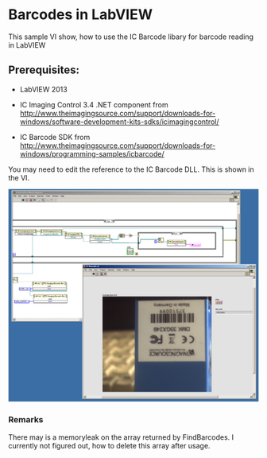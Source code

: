 # Barcodes in LabVIEW
This sample VI show, how to use the IC Barcode libary for barcode reading in LabVIEW

## Prerequisites:
- LabVIEW 2013

- IC Imaging Control 3.4 .NET component from
http://www.theimagingsource.com/support/downloads-for-windows/software-development-kits-sdks/icimagingcontrol/

- IC Barcode SDK from
http://www.theimagingsource.com/support/downloads-for-windows/programming-samples/icbarcode/

You may need to edit the reference to the IC Barcode DLL. This is shown in the VI.

![alt tag](https://raw.githubusercontent.com/TheImagingSource/Windows-Sample-LabVIEW-IC-Barcode/master/barcode.png)

### Remarks
There may is a memoryleak on the array returned by FindBarcodes. I currently not figured out, how to delete this array after usage.
